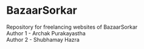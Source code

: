 # BazaarSorkar
Repository for freelancing websites of BazaarSorkar
<br>
Author 1 - Archak Purakayastha
<br>
Author 2 - Shubhamay Hazra
<br>